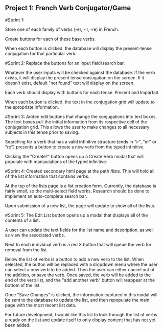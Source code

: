 ## Project 1: French Verb Conjugator/Game

#Sprint 1:

Store one of each family of verbs (-er, -ir, -re) in French.

Create buttons for each of these base verbs.

When each button is clicked, the database will display the present-tense conjugation for that particular verb.

#Sprint 2:
Replace the buttons for an input field/search bar.

Whatever the user inputs will be checked against the database. If the verb exists, it will display the present tense conjugation on the screen. If it doesn't exist, default "not found" text will display on the screen.

Each verb should display with buttons for each tense: Present and Imparfait.

When each button is clicked, the text in the conjugation grid will update to the apropriate information.

#Sprint 3:
Added edit buttons that change the conjugations into text boxes. The text boxes pull the initial information from its respective cell of the conjugation grid. This allows the user to make changes to all necessary subjects in this tense prior to saving.

Searching for a verb that has a valid infinitive structure (ends in "ir", "er" or "re") presents a button to create a new verb from the typed infinitive.

Clicking the "Create?" button opens up a Create Verb modal that will populate with manipulations of the typed infinitive.

#Sprint 4:
Created secondary html page at the path /lists. This will hold all of the list information that contains verbs.

At the top of the lists page is a list creation form. Currently, the database is fairly small, so the multi-select field works. Research should be done to implement an auto-complete search bar.

Upon submission of a new list, the page will update to show all of the lists.

#Sprint 5:
The Edit List button opens up a modal that displays all of the contents of a list.

A user can update the text fields for the list name and description, as well as view the associated verbs.

Next to each individual verb is a red X button that will queue the verb for removal from the list.

Below the list of verbs is a button to add a new verb to the list. When selected, the button will be replaced with a dropdown menu where the user can select a new verb to be added. Then the user can either cancel out of the addition, or save the verb. Once saved, the verb will be added to the end of the verb list, and the "add another verb" button will reappear at the bottom of the list.

Once "Save Changes" is clicked, the information captured in this modal will be sent to the database to update the list, and then repopulate the main page with the most recent list data.

For future development, I would like this list to look through the list of verbs already on the list and update itself to only display content that has not yet been added.

